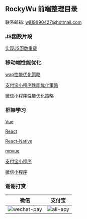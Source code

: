 ## RockyWu 前端整理目录

联系邮箱: <wjl19890427@hotmail.com>

### JS函数片段

[实现JS函数重载](./snippets/createOverload.js)

### 移动端性能优化

[wap性能优化策略](./移动端性能优化)

[支付宝小程序性能优化策略](./)

[微信小程序性能优化策略](./)

### 框架学习

[Vue](./)

[React](./)

[React-Native](./)

[mpvue](./)

[支付宝小程序](./)

[微信小程序](./)


### 谢谢打赏

| 微信 | 支付宝 |
| :---: | :---: |
|![wechat-pay](./wechat-pay-mini.jpg)| ![ali-apy](./ali-pay-mini.jpg)|



